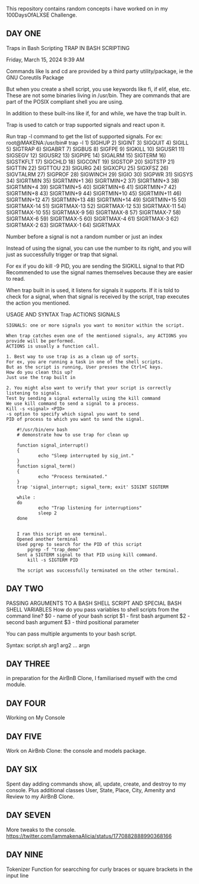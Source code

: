 This repository contains random concepts i have worked on in my 100DaysOfALXSE Challenge.

DAY ONE
--------
Traps in Bash Scripting
TRAP IN BASH SCRIPTING

Friday, March 15, 2024
9:39 AM

Commands like ls and cd are provided by a third party utility/package, ie the GNU Coreutils Package

But when you create a shell script,  you use keywords like fi, if elif, else, etc.
These are not some binaries living in /usr/bin.
They are commands that are part of the POSIX compliant shell you are using.

In addition to these built-ins like if, for and while, we have the trap built in.

Trap is used to catch or trap supported signals and react upon it.

Run trap -l command to get the list of supported signals.
For ex:
	root@MAKENA:/usr/bin# trap -l
	 1) SIGHUP       2) SIGINT       3) SIGQUIT      4) SIGILL       5) SIGTRAP
	 6) SIGABRT      7) SIGBUS       8) SIGFPE       9) SIGKILL     10) SIGUSR1
	11) SIGSEGV     12) SIGUSR2     13) SIGPIPE     14) SIGALRM     15) SIGTERM
	16) SIGSTKFLT   17) SIGCHLD     18) SIGCONT     19) SIGSTOP     20) SIGTSTP
	21) SIGTTIN     22) SIGTTOU     23) SIGURG      24) SIGXCPU     25) SIGXFSZ
	26) SIGVTALRM   27) SIGPROF     28) SIGWINCH    29) SIGIO       30) SIGPWR
		31) SIGSYS      34) SIGRTMIN    35) SIGRTMIN+1  36) SIGRTMIN+2  37) SIGRTMIN+3
	38) SIGRTMIN+4  39) SIGRTMIN+5  40) SIGRTMIN+6  41) SIGRTMIN+7  42) SIGRTMIN+8
	43) SIGRTMIN+9  44) SIGRTMIN+10 45) SIGRTMIN+11 46) SIGRTMIN+12 47) SIGRTMIN+13
	48) SIGRTMIN+14 49) SIGRTMIN+15 50) SIGRTMAX-14 51) SIGRTMAX-13 52) SIGRTMAX-12
	53) SIGRTMAX-11 54) SIGRTMAX-10 55) SIGRTMAX-9  56) SIGRTMAX-8  57) SIGRTMAX-7
	58) SIGRTMAX-6  59) SIGRTMAX-5  60) SIGRTMAX-4  61) SIGRTMAX-3  62) SIGRTMAX-2
	63) SIGRTMAX-1  64) SIGRTMAX
	
Number before a signal is not a random number or just an index

Instead of using the signal, you can use the number to its right, and you will just as successfully trigger or trap that signal.

For ex if you do kill -9 PID, you are sending the SIGKILL signal to that PID
Recommended to use the signal names themselves because they are easier to read.

When trap built in is used, it listens for signals it supports.
If it is told to check for a signal, when that signal is received by the script, trap executes the action you mentioned.

USAGE AND SYNTAX
	Trap ACTIONS SIGNALS
	
	SIGNALS: one or more signals you want to monitor within the script.
	
	When trap catches even one of the mentioned signals, any ACTIONS you provide will be performed.
	ACTIONS is usually a function call.
	
	1. Best way to use trap is as a clean up of sorts.
	For ex, you are running a task in one of the shell scripts.
	But as the script is running, User presses the Ctrl+C keys.
	How do you clean this up?
	Just use the trap built in
	
	2. You might also want to verify that your script is correctly listening to signals.
	Test by sending a signal externally using the kill command
	We use kill command to send a signal to a process.
	Kill -s <signal> <PID> 
	-s option to specify which signal you want to send
	PID of process to which you want to send the signal.
	
		#!/usr/bin/env bash
		# demonstrate how to use trap for clean up
		
		function signal_interrupt()
		{
		        echo "Sleep interrupted by sig_int."
		}
		function signal_term()
		{
		        echo "Process terminated."
		}
		trap 'signal_interrupt; signal_term; exit' SIGINT SIGTERM
		
		while :
		do
		        echo "Trap listening for interruptions"
		        sleep 2
		done

		
		I ran this script on one terminal.
		Opened another terminal
		Used pgrep to search for the PID of this script
			pgrep -f "trap_demo"
		Sent a SIGTERM signal to that PID using kill command.
			kill -s SIGTERM PID
			
		The script was successfully terminated on the other terminal.


DAY TWO
--------
PASSING ARGUMENTS TO A BASH SHELL SCRIPT AND SPECIAL BASH SHELL VARIABLES
How do you pass variables to shell scripts from the command line?
$0 - name of your bash script
$1 - first bash argument
$2 - second bash argument
$3 - third positional parameter

You can pass multiple arguments to your bash script.

Syntax: script.sh arg1 arg2 ... argn

DAY THREE
-----------
in preparation for the AirBnB Clone, I familiarised myself with the cmd module.


DAY FOUR
---------
Working on My Console

DAY FIVE
--------
Work on AirBnb Clone: the console and models package.

DAY SIX
---------
Spent day adding commands show, all, update, create, and destroy to my console. 
Plus additional classes User, State, Place, City, Amenity and Review to my AirBnB  Clone.

DAY SEVEN
------------
More tweaks to the console.
https://twitter.com/IammakenaAlicia/status/1770882888990368166

DAY NINE
------------
Tokenizer Function for searcching for curly braces or square brackets in the input line



